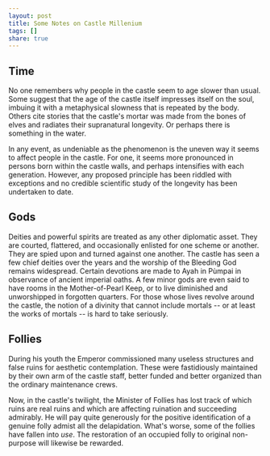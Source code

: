 ```yaml
---
layout: post
title: Some Notes on Castle Millenium
tags: []
share: true
---
```

## Time
No one remembers why people in the castle seem to age slower than usual. Some suggest that the age of the castle itself impresses itself on the soul, imbuing it with a metaphysical slowness that is repeated by the body. Others cite stories that the castle's mortar was made from the bones of elves and radiates their supranatural longevity. Or perhaps there is something in the water.

In any event, as undeniable as the phenomenon is the uneven way it seems to affect people in the castle. For one, it seems more pronounced in persons born within the castle walls, and perhaps intensifies with each generation. However, any proposed principle has been riddled with exceptions and no credible scientific study of the longevity has been undertaken to date.

## Gods
Deities and powerful spirits are treated as any other diplomatic asset. They are courted, flattered, and occasionally enlisted for one scheme or another. They are spied upon and turned against one another. The castle has seen a few chief deities over the years and the worship of the Bleeding God remains widespread. Certain devotions are made to Ayah in Pùmpai in observance of ancient imperial oaths. A few minor gods are even said to have rooms in the Mother-of-Pearl Keep, or to live diminished and unworshipped in forgotten quarters. For those whose lives revolve around the castle, the notion of a divinity that cannot include mortals -- or at least the works of mortals -- is hard to take seriously.

## Follies
During his youth the Emperor commissioned many useless structures and false ruins for aesthetic contemplation. These were fastidiously maintained by their own arm of the castle staff, better funded and better organized than the ordinary maintenance crews.

Now, in the castle's twilight, the Minister of Follies has lost track of which ruins are real ruins and which are affecting ruination and succeeding admirably. He will pay quite generously for the positive identification of a genuine folly admist all the delapidation. What's worse, some of the follies have fallen into *use*. The restoration of an occupied folly to original non-purpose will likewise be rewarded.
